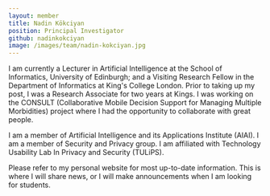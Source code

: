 ```yaml
---
layout: member
title: Nadin Kökciyan
position: Principal Investigator
github: nadinkokciyan
image: /images/team/nadin-kokciyan.jpg
---
```


I am currently a Lecturer in Artificial Intelligence at the School of Informatics, University of Edinburgh; and a Visiting Research Fellow in the Department of Informatics at King's College London. Prior to taking up my post, I was a Research Associate for two years at Kings. I was working on the CONSULT (Collaborative Mobile Decision Support for Managing Multiple Morbidities) project where I had the opportunity to collaborate with great people.

I am a member of Artificial Intelligence and its Applications Institute (AIAI).
I am a member of Security and Privacy group.
I am affiliated with Technology Usability Lab In Privacy and Security (TULiPS).

Please refer to my personal website for most up-to-date information. This is where I will share news, or I will make announcements when I am looking for students.
